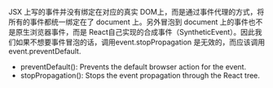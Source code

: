 

JSX 上写的事件并没有绑定在对应的真实 DOM上，而是通过事件代理的方式，将所有的事件都统一绑定在了 document 上。另外冒泡到 document 上的事件也不是原生浏览器事件，而是 React自己实现的合成事件（SyntheticEvent）。因此我们如果不想要事件冒泡的话，调用event.stopPropagation 是无效的，而应该调用 event.preventDefault.

- preventDefault(): Prevents the default browser action for the event.
- stopPropagation(): Stops the event propagation through the React tree.